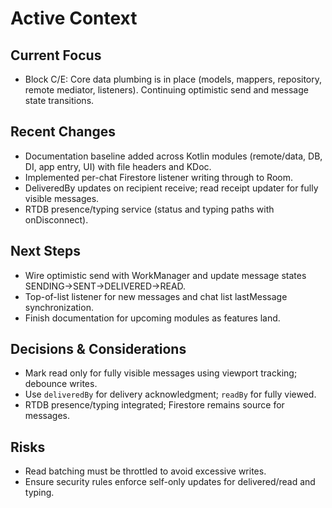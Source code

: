 # Active Context

## Current Focus
- Block C/E: Core data plumbing is in place (models, mappers, repository, remote mediator, listeners). Continuing optimistic send and message state transitions.

## Recent Changes
- Documentation baseline added across Kotlin modules (remote/data, DB, DI, app entry, UI) with file headers and KDoc.
- Implemented per-chat Firestore listener writing through to Room.
- DeliveredBy updates on recipient receive; read receipt updater for fully visible messages.
- RTDB presence/typing service (status and typing paths with onDisconnect).

## Next Steps
- Wire optimistic send with WorkManager and update message states SENDING→SENT→DELIVERED→READ.
- Top-of-list listener for new messages and chat list lastMessage synchronization.
- Finish documentation for upcoming modules as features land.

## Decisions & Considerations
- Mark read only for fully visible messages using viewport tracking; debounce writes.
- Use `deliveredBy` for delivery acknowledgment; `readBy` for fully viewed.
- RTDB presence/typing integrated; Firestore remains source for messages.

## Risks
- Read batching must be throttled to avoid excessive writes.
- Ensure security rules enforce self-only updates for delivered/read and typing.

